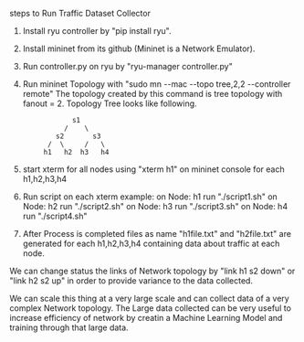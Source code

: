 steps to Run Traffic Dataset Collector

1. Install ryu controller by "pip install ryu".
2. Install mininet from its github (Mininet is a Network Emulator).
3. Run controller.py on ryu by "ryu-manager controller.py"
4. Run mininet Topology with "sudo mn --mac --topo tree,2,2 --controller remote"
    The topology created by this command is tree topology with fanout = 2. Topology Tree looks like following.
    
                   s1
                 /    \
               s2       s3
             /  \     /   \
            h1   h2  h3   h4
            
5. start xterm for all nodes using "xterm h1" on mininet console for each h1,h2,h3,h4
6. Run script on each xterm
    example:  on Node: h1 run "./script1.sh"
              on Node: h2 run "./script2.sh"
              on Node: h3 run "./script3.sh"
              on Node: h4 run "./script4.sh"
7. After Process is completed files as name "h1file.txt" and "h2file.txt" are generated for each h1,h2,h3,h4 containing data about traffic at each node.

We can change status the links of Network topology by "link h1 s2 down" or "link h2 s2 up" in order to provide variance to the data collected.

We can scale this thing at a very large scale and can collect data of a very complex Network topology.
The Large data collected can be very useful to increase efficiency of network by creatin a Machine Learning Model and training through that large data.
